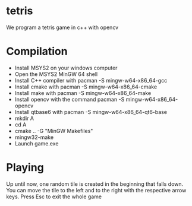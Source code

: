 # tetris
We program a tetris game in c++ with opencv

# Compilation
- Install MSYS2 on your windows computer
- Open the MSYS2 MinGW 64 shell
- Install C++ compiler with pacman -S mingw-w64-x86_64-gcc
- Install cmake with pacman -S mingw-w64-x86_64-cmake
- Install make with pacman -S mingw-w64-x86_64-make
- Install opencv with the command pacman -S mingw-w64-x86_64-opencv
- Install qtbase6 with pacman -S mingw-w64-x86_64-qt6-base
- mkdir A
- cd A
- cmake .. -G "MinGW Makefiles"
- mingw32-make
- Launch game.exe

# Playing
Up until now, one random tile is created in the beginning that falls down.
You can move the tile to the left and to the right with the respective arrow keys.
Press Esc to exit the whole game
